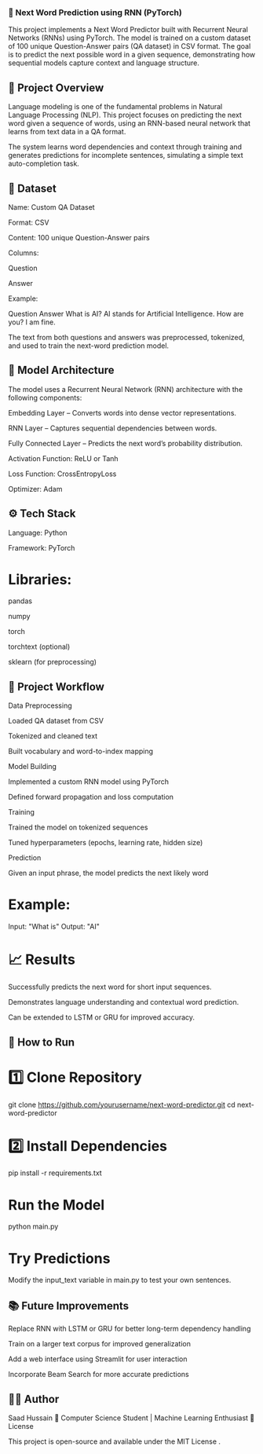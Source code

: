### 🧠 Next Word Prediction using RNN (PyTorch)

This project implements a Next Word Predictor built with Recurrent Neural Networks (RNNs) using PyTorch. The model is trained on a custom dataset of 100 unique Question-Answer pairs (QA dataset) in CSV format. The goal is to predict the next possible word in a given sequence, demonstrating how sequential models capture context and language structure.

## 🚀 Project Overview

Language modeling is one of the fundamental problems in Natural Language Processing (NLP).
This project focuses on predicting the next word given a sequence of words, using an RNN-based neural network that learns from text data in a QA format.

The system learns word dependencies and context through training and generates predictions for incomplete sentences, simulating a simple text auto-completion task.

## 🧩 Dataset

Name: Custom QA Dataset

Format: CSV

Content: 100 unique Question-Answer pairs

Columns:

Question

Answer

Example:

Question	Answer
What is AI?	AI stands for Artificial Intelligence.
How are you?	I am fine.

The text from both questions and answers was preprocessed, tokenized, and used to train the next-word prediction model.

## 🧠 Model Architecture

The model uses a Recurrent Neural Network (RNN) architecture with the following components:

Embedding Layer – Converts words into dense vector representations.

RNN Layer – Captures sequential dependencies between words.

Fully Connected Layer – Predicts the next word’s probability distribution.

Activation Function: ReLU or Tanh

Loss Function: CrossEntropyLoss

Optimizer: Adam

## ⚙️ Tech Stack

Language: Python

Framework: PyTorch

# Libraries:

pandas

numpy

torch

torchtext (optional)

sklearn (for preprocessing)

## 🧾 Project Workflow

Data Preprocessing

Loaded QA dataset from CSV

Tokenized and cleaned text

Built vocabulary and word-to-index mapping

Model Building

Implemented a custom RNN model using PyTorch

Defined forward propagation and loss computation

Training

Trained the model on tokenized sequences

Tuned hyperparameters (epochs, learning rate, hidden size)

Prediction

Given an input phrase, the model predicts the next likely word

# Example:

Input: "What is"
Output: "AI"

# 📈 Results

Successfully predicts the next word for short input sequences.

Demonstrates language understanding and contextual word prediction.

Can be extended to LSTM or GRU for improved accuracy.

## 🧪 How to Run
# 1️⃣ Clone Repository
git clone https://github.com/yourusername/next-word-predictor.git
cd next-word-predictor

# 2️⃣ Install Dependencies
pip install -r requirements.txt

# Run the Model
python main.py

#  Try Predictions

Modify the input_text variable in main.py to test your own sentences.

## 📚 Future Improvements

Replace RNN with LSTM or GRU for better long-term dependency handling

Train on a larger text corpus for improved generalization

Add a web interface using Streamlit for user interaction

Incorporate Beam Search for more accurate predictions

## 🧑‍💻 Author

Saad Hussain
📘 Computer Science Student | Machine Learning Enthusiast
🏁 License

This project is open-source and available under the MIT License
.